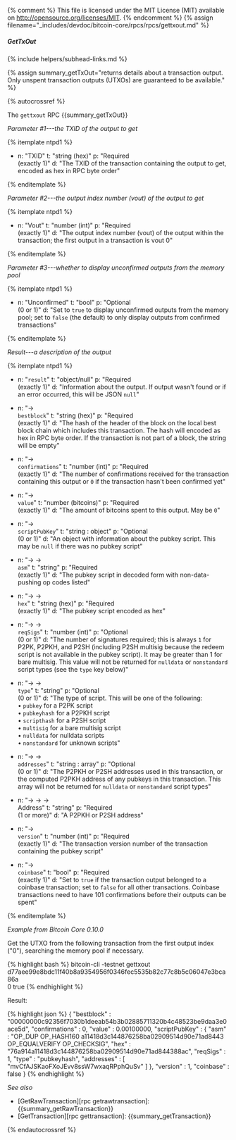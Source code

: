 {% comment %}
This file is licensed under the MIT License (MIT) available on
http://opensource.org/licenses/MIT.
{% endcomment %}
{% assign filename="_includes/devdoc/bitcoin-core/rpcs/rpcs/gettxout.md" %}

##### GetTxOut
{% include helpers/subhead-links.md %}

{% assign summary_getTxOut="returns details about a transaction output.  Only unspent transaction outputs (UTXOs) are guaranteed to be available." %}

{% autocrossref %}

The `gettxout` RPC {{summary_getTxOut}}

*Parameter #1---the TXID of the output to get*

{% itemplate ntpd1 %}
- n: "TXID"
  t: "string (hex)"
  p: "Required<br>(exactly 1)"
  d: "The TXID of the transaction containing the output to get, encoded as hex in RPC byte order"

{% enditemplate %}


*Parameter #2---the output index number (vout) of the output to get*

{% itemplate ntpd1 %}
- n: "Vout"
  t: "number (int)"
  p: "Required<br>(exactly 1)"
  d: "The output index number (vout) of the output within the transaction; the first output in a transaction is vout 0"

{% enditemplate %}

*Parameter #3---whether to display unconfirmed outputs from the memory pool*

{% itemplate ntpd1 %}
- n: "Unconfirmed"
  t: "bool"
  p: "Optional<br>(0 or 1)"
  d: "Set to `true` to display unconfirmed outputs from the memory pool; set to `false` (the default) to only display outputs from confirmed transactions"

{% enditemplate %}

*Result---a description of the output*

{% itemplate ntpd1 %}
- n: "`result`"
  t: "object/null"
  p: "Required<br>(exactly 1)"
  d: "Information about the output.  If output wasn't found or if an error occurred, this will be JSON `null`"

- n: "→<br>`bestblock`"
  t: "string (hex)"
  p: "Required<br>(exactly 1)"
  d: "The hash of the header of the block on the local best block chain which includes this transaction.  The hash will encoded as hex in RPC byte order.  If the transaction is not part of a block, the string will be empty"

- n: "→<br>`confirmations`"
  t: "number (int)"
  p: "Required<br>(exactly 1)"
  d: "The number of confirmations received for the transaction containing this output or `0` if the transaction hasn't been confirmed yet"

- n: "→<br>`value`"
  t: "number (bitcoins)"
  p: "Required<br>(exactly 1)"
  d: "The amount of bitcoins spent to this output.  May be `0`"

- n: "→<br>`scriptPubKey`"
  t: "string : object"
  p: "Optional<br>(0 or 1)"
  d: "An object with information about the pubkey script.  This may be `null` if there was no pubkey script"

- n: "→ →<br>`asm`"
  t: "string"
  p: "Required<br>(exactly 1)"
  d: "The pubkey script in decoded form with non-data-pushing op codes listed"

- n: "→ →<br>`hex`"
  t: "string (hex)"
  p: "Required<br>(exactly 1)"
  d: "The pubkey script encoded as hex"

- n: "→ →<br>`reqSigs`"
  t: "number (int)"
  p: "Optional<br>(0 or 1)"
  d: "The number of signatures required; this is always `1` for P2PK, P2PKH, and P2SH (including P2SH multisig because the redeem script is not available in the pubkey script).  It may be greater than 1 for bare multisig.  This value will not be returned for `nulldata` or `nonstandard` script types (see the `type` key below)"

- n: "→ →<br>`type`"
  t: "string"
  p: "Optional<br>(0 or 1)"
  d: "The type of script.  This will be one of the following:<br>• `pubkey` for a P2PK script<br>• `pubkeyhash` for a P2PKH script<br>• `scripthash` for a P2SH script<br>• `multisig` for a bare multisig script<br>• `nulldata` for nulldata scripts<br>• `nonstandard` for unknown scripts"

- n: "→ →<br>`addresses`"
  t: "string : array"
  p: "Optional<br>(0 or 1)"
  d: "The P2PKH or P2SH addresses used in this transaction, or the computed P2PKH address of any pubkeys in this transaction.  This array will not be returned for `nulldata` or `nonstandard` script types"

- n: "→ → →<br>Address"
  t: "string"
  p: "Required<br>(1 or more)"
  d: "A P2PKH or P2SH address"

- n: "→<br>`version`"
  t: "number (int)"
  p: "Required<br>(exactly 1)"
  d: "The transaction version number of the transaction containing the pubkey script"

- n: "→<br>`coinbase`"
  t: "bool"
  p: "Required<br>(exactly 1)"
  d: "Set to `true` if the transaction output belonged to a coinbase transaction; set to `false` for all other transactions.  Coinbase transactions need to have 101 confirmations before their outputs can be spent"

{% enditemplate %}

*Example from Bitcoin Core 0.10.0*

Get the UTXO from the following transaction from the first output index ("0"),
searching the memory pool if necessary.


{% highlight bash %}
bitcoin-cli -testnet gettxout \
  d77aee99e8bdc11f40b8a9354956f0346fec5535b82c77c8b5c06047e3bca86a \
  0 true
{% endhighlight %}

Result:

{% highlight json %}
{
    "bestblock" : "00000000c92356f7030b1deeab54b3b02885711320b4c48523be9daa3e0ace5d",
    "confirmations" : 0,
    "value" : 0.00100000,
    "scriptPubKey" : {
        "asm" : "OP_DUP OP_HASH160 a11418d3c144876258ba02909514d90e71ad8443 OP_EQUALVERIFY OP_CHECKSIG",
        "hex" : "76a914a11418d3c144876258ba02909514d90e71ad844388ac",
        "reqSigs" : 1,
        "type" : "pubkeyhash",
        "addresses" : [
            "mvCfAJSKaoFXoJEvv8ssW7wxaqRPphQuSv"
        ]
    },
    "version" : 1,
    "coinbase" : false
}
{% endhighlight %}

*See also*

* [GetRawTransaction][rpc getrawtransaction]: {{summary_getRawTransaction}}
* [GetTransaction][rpc gettransaction]: {{summary_getTransaction}}

{% endautocrossref %}
